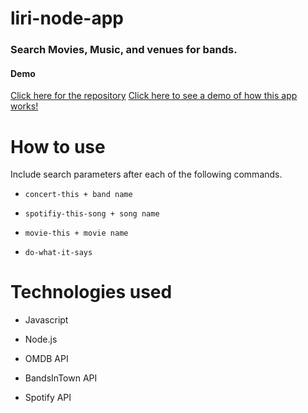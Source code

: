 # liri-node-app
### Search Movies, Music, and venues for bands.

#### Demo
[Click here for the repository](https://github.com/CodesByMo/liri-node-app)
[Click here to see a demo of how this app works!](http://drive.google.com)

# How to use
Include search parameters after each of the following commands.
* `concert-this + band name`
+ `spotifiy-this-song + song name`
- `movie-this + movie name`
* `do-what-it-says`


# Technologies used
* Javascript
+ Node.js
- OMDB API
* BandsInTown API
+ Spotify API